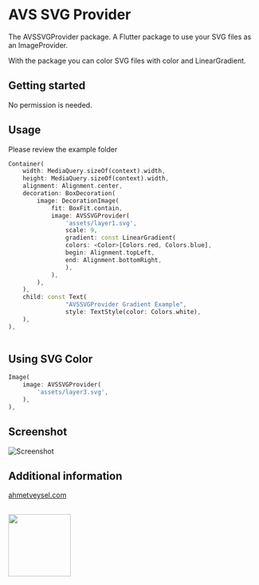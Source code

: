 # AVS SVG Provider


The AVSSVGProvider package. A Flutter package to use your SVG files as an ImageProvider.


With the package you can color SVG files with color and LinearGradient.



## Getting started

No permission is needed.

## Usage 

Please review the example folder


```dart
Container(
    width: MediaQuery.sizeOf(context).width,
    height: MediaQuery.sizeOf(context).width,
    alignment: Alignment.center,
    decoration: BoxDecoration(
        image: DecorationImage(
            fit: BoxFit.contain,
            image: AVSSVGProvider(
                'assets/layer1.svg',
                scale: 9,
                gradient: const LinearGradient(
                colors: <Color>[Colors.red, Colors.blue],
                begin: Alignment.topLeft,
                end: Alignment.bottomRight,
                ),
            ),
        ),
    ),
    child: const Text(
                "AVSSVGProvider Gradient Example",
                style: TextStyle(color: Colors.white),
    ),
),
 
```

## Using SVG Color
 
```dart
Image(
    image: AVSSVGProvider(
        'assets/layer3.svg',
    ),
),
``` 

## Screenshot

![Screenshot](https://ahmetveysel.com/flutterpackages/avs_svg_provider/screenshot.png)



## Additional information
 
[ahmetveysel.com](https://ahmetveysel.com)
##
<img src='https://ahmetveysel.com/flutterpackages/logo.png' width='125'> 